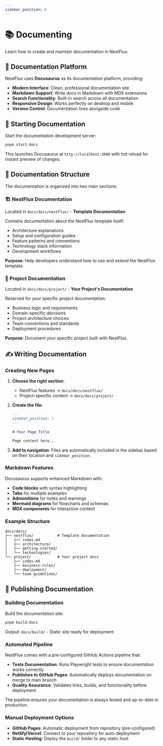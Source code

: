 ```yaml
---
sidebar_position: 6
---
```


# 📚 Documenting

Learn how to create and maintain documentation in NestFlux.

## 🎯 Documentation Platform

NestFlux uses **Docusaurus** as its documentation platform, providing:

- **Modern Interface**: Clean, professional documentation site
- **Markdown Support**: Write docs in Markdown with MDX extensions
- **Search Functionality**: Built-in search across all documentation
- **Responsive Design**: Works perfectly on desktop and mobile
- **Version Control**: Documentation lives alongside code

## 🚀 Starting Documentation

Start the documentation development server:

```bash
pnpm start:docs
```

This launches Docusaurus at `http://localhost:3000` with hot reload for instant preview of changes.

## 📁 Documentation Structure

The documentation is organized into two main sections:

### 🏗️ NestFlux Documentation

Located in `docs/docs/nestflux/` - **Template Documentation**

Contains documentation about the NestFlux template itself:
- Architecture explanations
- Setup and configuration guides
- Feature patterns and conventions
- Technology stack information
- Development workflows

**Purpose**: Help developers understand how to use and extend the NestFlux template.

### 🎯 Project Documentation

Located in `docs/docs/project/` - **Your Project's Documentation**

Reserved for your specific project documentation:
- Business logic and requirements
- Domain-specific decisions
- Project architecture choices
- Team conventions and standards
- Deployment procedures

**Purpose**: Document your specific project built with NestFlux.

## ✍️ Writing Documentation

### Creating New Pages

1. **Choose the right section**:
   - NestFlux features → `docs/docs/nestflux/`
   - Project-specific content → `docs/docs/project/`

2. **Create the file**:
   ```markdown
   ---
   sidebar_position: 1
   ---
   
   # Your Page Title
   
   Page content here...
   ```

3. **Add to navigation**: Files are automatically included in the sidebar based on their location and `sidebar_position`.

### Markdown Features

Docusaurus supports enhanced Markdown with:

- **Code blocks** with syntax highlighting
- **Tabs** for multiple examples
- **Admonitions** for notes and warnings
- **Mermaid diagrams** for flowcharts and schemas
- **MDX components** for interactive content

### Example Structure

```
docs/docs/
├── nestflux/           # Template documentation
│   ├── index.md
│   ├── architecture/
│   ├── getting-started/
│   └── technologies/
└── project/            # Your project docs
    ├── index.md
    ├── business-rules/
    ├── deployment/
    └── team-guidelines/
```

## 🚀 Publishing Documentation

### Building Documentation

Build the documentation site:

```bash
pnpm build:docs
```

Output: `docs/build/` - Static site ready for deployment

### Automated Pipeline

NestFlux comes with a pre-configured GitHub Actions pipeline that:

- **Tests Documentation**: Runs Playwright tests to ensure documentation works correctly
- **Publishes to GitHub Pages**: Automatically deploys documentation on merge to main branch
- **Quality Assurance**: Validates links, builds, and functionality before deployment

The pipeline ensures your documentation is always tested and up-to-date in production.

### Manual Deployment Options

- **GitHub Pages**: Automatic deployment from repository (pre-configured)
- **Netlify/Vercel**: Connect to your repository for auto-deployment
- **Static Hosting**: Deploy the `build/` folder to any static host
